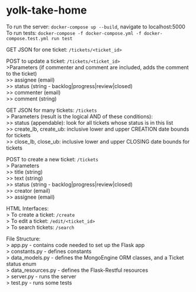 # yolk-take-home

To run the server: `docker-compose up --build`, navigate to localhost:5000<br/>
To run tests: `docker-compose -f docker-compose.yml -f docker-compose.test.yml run test`<br/>

GET JSON for one ticket: `/tickets/<ticket_id>`<br/>

POST to update a ticket: `/tickets/<ticket_id>`<br/>
    >Parameters (if commenter and comment are included, adds the comment to the ticket) <br/>
        >> assignee (email) <br/>
        >> status (string - backlog|progress|review|closed)<br/>
        >> commenter (email) <br/>
        >> comment (string) <br/>
        
GET JSON for many tickets: `/tickets`<br/>
    > Parameters (result is the logical AND of these conditions):<br/>
        >> status (appendable): look for all tickets whose status is in this list<br/>
        >> create_lb, create_ub: inclusive lower and upper CREATION date bounds for tickets<br/>
        >> close_lb, close_ub: inclusive lower and upper CLOSING date bounds for tickets<br/>

POST to create a new ticket: `/tickets`<br/>
    > Parameters <br/>
        >> title (string)<br/>
        >> text (string)<br/>
        >> status (string - backlog|progress|review|closed)<br/>
        >> creator (email)<br/>
        >> assignee (email)<br/>

HTML Interfaces:<br/>
    > To create a ticket: `/create`<br/>
    > To edit a ticket: `/edit/<ticket_id>`<br/>
    > To search tickets: `/search`<br/>

File Structure:<br/>
    > app.py - contains code needed to set up the Flask app<br/>
    > constants.py - defines constants<br/>
    > data_models.py - defines the MongoEngine ORM classes, and a Ticket status enum<br/>
    > data_resources.py - defines the Flask-Restful resources<br/>
    > server.py - runs the server<br/>
    > test.py - runs some tests<br/>